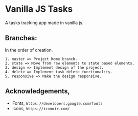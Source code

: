 # Vanilla JS Tasks

A tasks tracking app made in vanilla js.

## Branches:

In the order of creation.

    1. master => Project home branch.
    2. state => Move from raw elements to state based elements.
    3. design => Implement design of the project.
    4. delete => Implement task delete functionality.
    5. responsive => Make the design responsive.

## Acknowledgements,

- Fonts, `https://developers.google.com/fonts`
- Icons, `https://iconoir.com/`
